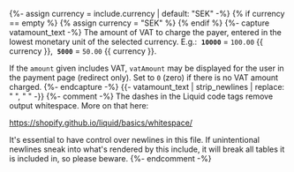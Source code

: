 {%- assign currency = include.currency | default: "SEK" -%}
{% if currency == empty %}
{% assign currency = "SEK" %}
{% endif %}
{%- capture vatamount_text -%}
The amount of VAT to charge the payer, entered in the lowest monetary unit of
the selected currency. E.g.:&nbsp;
**`10000`** = `100.00` {{ currency }},&nbsp;
**`5000`** = `50.00` {{ currency }}.&nbsp;

If the `amount` given includes VAT, `vatAmount` may be displayed for the user in
the payment page (redirect only). Set to `0` (zero) if there is no VAT amount&nbsp;
charged.
{%- endcapture -%}
{{- vatamount_text | strip_newlines | replace: "&nbsp;", " " -}}
{%- comment -%}
The dashes in the Liquid code tags remove output whitespace. More on that here:

https://shopify.github.io/liquid/basics/whitespace/

It's essential to have control over newlines in this file. If unintentional
newlines sneak into what's rendered by this include, it will break all tables
it is included in, so please beware.
{%- endcomment -%}
